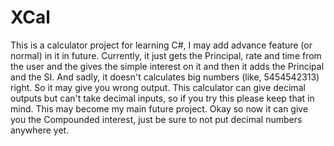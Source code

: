 # XCal
This is a calculator project for learning C#, I may add advance feature (or normal) in it in future.
Currently, it just gets the Principal, rate and time from the user and the gives the simple interest on it and then it adds the Principal and the SI.
And sadly, it doesn't calculates big numbers (like, 5454542313) right.
So it may give you wrong output.
This calculator can give decimal outputs but can't take decimal inputs, so if you try this please keep that in mind.
This may become my main future project.
Okay so now it can give you the Compounded interest, just be sure to not put decimal numbers anywhere yet.
